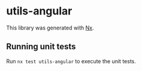 # utils-angular

This library was generated with [Nx](https://nx.dev).

## Running unit tests

Run `nx test utils-angular` to execute the unit tests.
